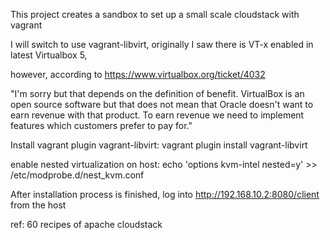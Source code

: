 This project creates a sandbox to set up a small scale cloudstack with vagrant

I will switch to use vagrant-libvirt, originally I saw there is VT-x enabled in latest Virtualbox 5,

however, according to https://www.virtualbox.org/ticket/4032

"I'm sorry but that depends on the definition of benefit. VirtualBox is an open source software but that does not mean that Oracle doesn't want to earn revenue with that product. To earn revenue we need to implement features which customers prefer to pay for."

Install vagrant plugin vagrant-libvirt:
    vagrant plugin install vagrant-libvirt

enable nested virtualization on host:
    echo 'options kvm-intel nested=y' >> /etc/modprobe.d/nest_kvm.conf

After installation process is finished, log into http://192.168.10.2:8080/client from the host

ref: 60 recipes of apache cloudstack
